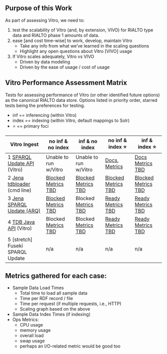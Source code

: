 ## Purpose of this Work

As part of assessing Vitro, we need to:

1. test the scalability of Vitro (and, by extension, VIVO) for RIALTO type data and RIALTO phase 1 amounts of data.
2. ease [and cost time-wise] to work, develop, maintain Vitro
    * Take any info from what we’ve learned in the scaling questions
    * Highlight any open questions about Vitro [VIVO] usage
3. If Vitro scales adequately, Vitro vs VIVO
    * Driven by data modeling
    * Driven by the ease of usage / cost of usage

## Vitro Performance Assessment Matrix

Tests for assessing performance of Vitro (or other identified future options) as the canonical RIALTO data store. Options listed in priority order, starred tests being the preferences for testing.

* inf == inferencing (within Vitro)
* index == indexing (within Vitro, default mappings to Solr)
* :star: == primary foci

Vitro Ingest                | no inf & no index    | inf & no index       | no inf & index :star:  | inf & index :star:
--------------------------- | -------------------- | -------------------- | ---------------------- | --------
1 [SPARQL Update API](https://github.com/sul-dlss/rialto/wiki/Loading-data-into-Vitro:-SPARQL-Update-API) (Vitro)        | Unable to run w/Vitro | Unable to run w/Vitro | [Docs](https://github.com/sul-dlss/rialto/wiki/Loading-data-into-Vitro:-SPARQL-Update-API), [Metrics](https://sulstats.stanford.edu/dashboard/db/servers?from=1527133800000&to=1527153600000&var-department=dlss&var-project=rialto&var-server=rialto-vitro-dev&theme=light) | [Docs](https://github.com/sul-dlss/rialto/wiki/Loading-data-into-Vitro:-SPARQL-Update-API) [Metrics TBD]() 
2 [Jena tdbloader](https://github.com/sul-dlss/rialto/wiki/Loading-data-into-Vitro:-Jena-tdbloader) (cmd line) | [Blocked](https://github.com/sul-dlss/rialto/issues/66) [Metrics TBD]() | [Blocked](https://github.com/sul-dlss/rialto/issues/67) [Metrics TBD]() | [Blocked](https://github.com/sul-dlss/rialto/issues/55)   [Metrics TBD]() | [Blocked](https://github.com/sul-dlss/rialto/issues/56) [Metrics TBD]() 
3 [Jena SPARQL Update (ARQ)](https://github.com/sul-dlss/rialto/wiki/Loading-data-into-Vitro:-Jena-SPARQL-Update-(ARQ))  | [Blocked](https://github.com/sul-dlss/rialto/issues/61) [Metrics TBD]() | Blocked [Metrics TBD]()              | [Ready](https://github.com/sul-dlss/rialto/issues/59)  [Metrics TBD]()    | [Ready](https://github.com/sul-dlss/rialto/issues/60) [Metrics TBD]() 
4 [TDB Java API](https://github.com/sul-dlss/rialto/wiki/Loading-data-into-Vitro:-TDB-Java-API) (Vitro)      | Blocked [Metrics TBD]()              | Blocked [Metrics TBD]()              | [Ready](https://github.com/sul-dlss/rialto/issues/63) [Metrics TBD]()     | [Ready](https://github.com/sul-dlss/rialto/issues/62) [Metrics TBD]() 
5 [stretch] Fuseki SPARQL Update | n/a | n/a | n/a | n/a

## Metrics gathered for each case:
- Sample Data Load Times
  - Total time to load all sample data
  - Time per RDF record / file
  - Time per request (if multiple requests, i.e., HTTP)
  - Scaling graph based on the above
- Sample Data Index Times (if indexing)
- Ops Metrics:
  - CPU usage
  - memory usage
  - overall load
  - swap usage
  - perhaps an I/O-related metric would be good too